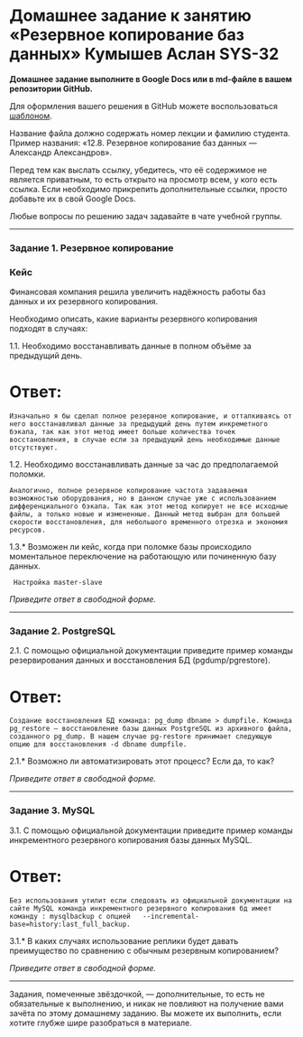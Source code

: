 # Домашнее задание к занятию «Резервное копирование баз данных» Кумышев Аслан SYS-32

**Домашнее задание выполните в Google Docs или в md-файле в вашем репозитории GitHub.** 

Для оформления вашего решения в GitHub можете воспользоваться [шаблоном](https://github.com/netology-code/sys-pattern-homework).

Название файла должно содержать номер лекции и фамилию студента. Пример названия: «12.8. Резервное копирование баз данных — Александр Александров».

Перед тем как выслать ссылку, убедитесь, что её содержимое не является приватным, то есть открыто на просмотр всем, у кого есть ссылка. Если необходимо прикрепить дополнительные ссылки, просто добавьте их в свой Google Docs.

Любые вопросы по решению задач задавайте в чате учебной группы.

---

### Задание 1. Резервное копирование

### Кейс
Финансовая компания решила увеличить надёжность работы баз данных и их резервного копирования. 

Необходимо описать, какие варианты резервного копирования подходят в случаях: 

1.1. Необходимо восстанавливать данные в полном объёме за предыдущий день.

# Ответ:

`Изначально я бы сделал полное резервное копирование, и отталкиваясь от него восстанавливал данные за предыдущий день путем инкреметного бэкапа, так как этот метод имеет больше количества точек восстановления, в случае если за предыдущий день необходимые данные
отсутствуют.`

1.2. Необходимо восстанавливать данные за час до предполагаемой поломки.

`Аналогично, полное резервное копирование частота задаваемая возможностью оборудования, но в данном случае уже с использованием дифференциального бэкапа. Так как этот метод копирует не все исходные файлы, а только новые и измененные. Данный метод выбран для большей скорости восстановления, для небольшого временного отрезка и экономия ресурсов.`

1.3.* Возможен ли кейс, когда при поломке базы происходило моментальное переключение на работающую или починенную базу данных.

` Настройка master-slave`

*Приведите ответ в свободной форме.*

---

### Задание 2. PostgreSQL

2.1. С помощью официальной документации приведите пример команды резервирования данных и восстановления БД (pgdump/pgrestore).

# Ответ:

`Создание восстановления БД команда: pg_dump dbname > dumpfile. Команда pg_restore — восстановление базы данных PostgreSQL из архивного файла, созданного pg_dump. В нашем случае pg-restore принимает следующую опцию для восстановления -d dbname dumpfile.`

2.1.* Возможно ли автоматизировать этот процесс? Если да, то как?

*Приведите ответ в свободной форме.*

---

### Задание 3. MySQL

3.1. С помощью официальной документации приведите пример команды инкрементного резервного копирования базы данных MySQL. 

# Ответ:

`Без использования утилит если следовать из официальной документации на сайте MySQL команда инкрементного резервного копирования бд имеет команду : mysqlbackup с опцией   --incremental-base=history:last_full_backup.`

3.1.* В каких случаях использование реплики будет давать преимущество по сравнению с обычным резервным копированием?

*Приведите ответ в свободной форме.*

---

Задания, помеченные звёздочкой, — дополнительные, то есть не обязательные к выполнению, и никак не повлияют на получение вами зачёта по этому домашнему заданию. Вы можете их выполнить, если хотите глубже шире разобраться в материале.
